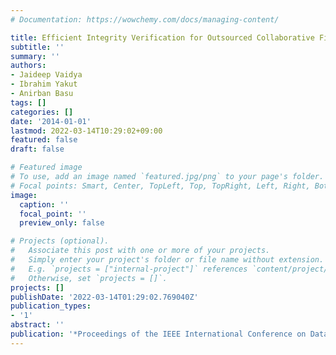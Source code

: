 ```yaml
---
# Documentation: https://wowchemy.com/docs/managing-content/

title: Efficient Integrity Verification for Outsourced Collaborative Filtering
subtitle: ''
summary: ''
authors:
- Jaideep Vaidya
- Ibrahim Yakut
- Anirban Basu
tags: []
categories: []
date: '2014-01-01'
lastmod: 2022-03-14T10:29:02+09:00
featured: false
draft: false

# Featured image
# To use, add an image named `featured.jpg/png` to your page's folder.
# Focal points: Smart, Center, TopLeft, Top, TopRight, Left, Right, BottomLeft, Bottom, BottomRight.
image:
  caption: ''
  focal_point: ''
  preview_only: false

# Projects (optional).
#   Associate this post with one or more of your projects.
#   Simply enter your project's folder or file name without extension.
#   E.g. `projects = ["internal-project"]` references `content/project/deep-learning/index.md`.
#   Otherwise, set `projects = []`.
projects: []
publishDate: '2022-03-14T01:29:02.769040Z'
publication_types:
- '1'
abstract: ''
publication: '*Proceedings of the IEEE International Conference on Data Mining (ICDM)*'
---
```

